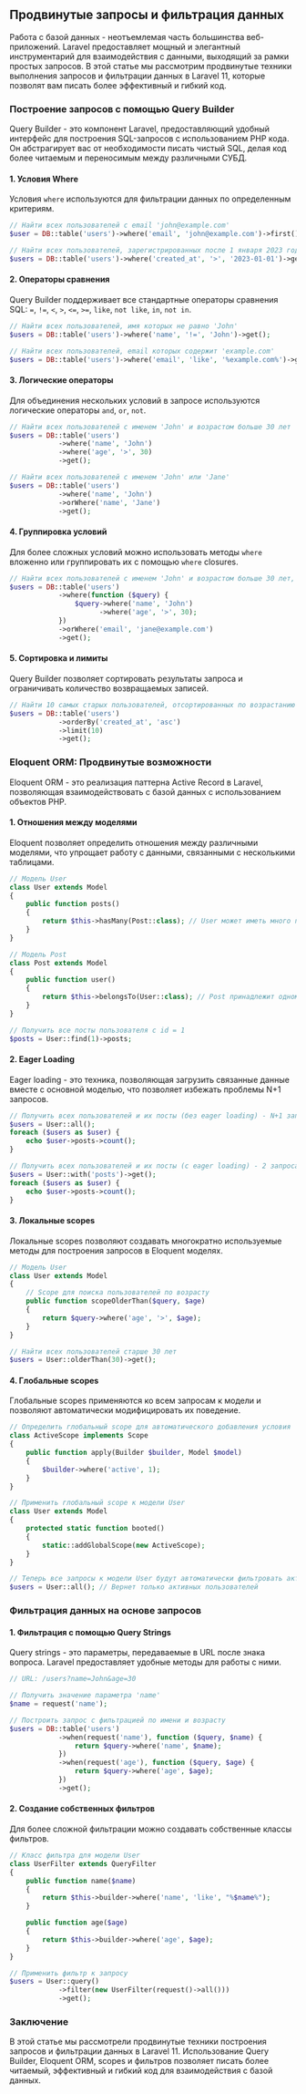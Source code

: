 ## Продвинутые запросы и фильтрация данных

Работа с базой данных - неотъемлемая часть большинства веб-приложений. Laravel предоставляет мощный и элегантный инструментарий для взаимодействия с данными, выходящий за рамки простых запросов. В этой статье мы рассмотрим продвинутые техники выполнения запросов и фильтрации данных в Laravel 11, которые позволят вам писать более эффективный и гибкий код.

### Построение запросов с помощью Query Builder

Query Builder - это компонент Laravel, предоставляющий удобный интерфейс для построения SQL-запросов с использованием PHP кода. Он абстрагирует вас от необходимости писать чистый SQL, делая код более читаемым и переносимым между различными СУБД.

#### 1. Условия Where

Условия `where` используются для фильтрации данных по определенным критериям. 

```php
// Найти всех пользователей с email 'john@example.com'
$user = DB::table('users')->where('email', 'john@example.com')->first();

// Найти всех пользователей, зарегистрированных после 1 января 2023 года
$users = DB::table('users')->where('created_at', '>', '2023-01-01')->get();
```

#### 2. Операторы сравнения

Query Builder поддерживает все стандартные операторы сравнения SQL: `=`, `!=`, `<`, `>`, `<=`, `>=`, `like`, `not like`, `in`, `not in`.

```php
// Найти всех пользователей, имя которых не равно 'John'
$users = DB::table('users')->where('name', '!=', 'John')->get();

// Найти всех пользователей, email которых содержит 'example.com'
$users = DB::table('users')->where('email', 'like', '%example.com%')->get();
```

#### 3. Логические операторы

Для объединения нескольких условий в запросе используются логические операторы `and`, `or`, `not`.

```php
// Найти всех пользователей с именем 'John' и возрастом больше 30 лет
$users = DB::table('users')
            ->where('name', 'John')
            ->where('age', '>', 30)
            ->get();

// Найти всех пользователей с именем 'John' или 'Jane'
$users = DB::table('users')
            ->where('name', 'John')
            ->orWhere('name', 'Jane')
            ->get();
```

#### 4. Группировка условий

Для более сложных условий можно использовать методы `where` вложенно или группировать их с помощью `where` closures.

```php
// Найти всех пользователей с именем 'John' и возрастом больше 30 лет, или с email 'jane@example.com'
$users = DB::table('users')
            ->where(function ($query) {
                $query->where('name', 'John')
                      ->where('age', '>', 30);
            })
            ->orWhere('email', 'jane@example.com')
            ->get();
```

#### 5. Сортировка и лимиты

Query Builder позволяет сортировать результаты запроса и ограничивать количество возвращаемых записей.

```php
// Найти 10 самых старых пользователей, отсортированных по возрастанию даты регистрации
$users = DB::table('users')
            ->orderBy('created_at', 'asc')
            ->limit(10)
            ->get();
```

### Eloquent ORM: Продвинутые возможности

Eloquent ORM - это реализация паттерна Active Record в Laravel, позволяющая взаимодействовать с базой данных с использованием объектов PHP. 

#### 1. Отношения между моделями

Eloquent позволяет определить отношения между различными моделями, что упрощает работу с данными, связанными с несколькими таблицами.

```php
// Модель User
class User extends Model
{
    public function posts()
    {
        return $this->hasMany(Post::class); // User может иметь много постов
    }
}

// Модель Post
class Post extends Model
{
    public function user()
    {
        return $this->belongsTo(User::class); // Post принадлежит одному User
    }
}

// Получить все посты пользователя с id = 1
$posts = User::find(1)->posts;
```

#### 2. Eager Loading

Eager loading - это техника, позволяющая загрузить связанные данные вместе с основной моделью, что позволяет избежать проблемы N+1 запросов.

```php
// Получить всех пользователей и их посты (без eager loading) - N+1 запросов
$users = User::all();
foreach ($users as $user) {
    echo $user->posts->count();
}

// Получить всех пользователей и их посты (с eager loading) - 2 запроса
$users = User::with('posts')->get();
foreach ($users as $user) {
    echo $user->posts->count();
}
```

#### 3. Локальные scopes

Локальные scopes позволяют создавать многократно используемые методы для построения запросов в Eloquent моделях.

```php
// Модель User
class User extends Model
{
    // Scope для поиска пользователей по возрасту
    public function scopeOlderThan($query, $age)
    {
        return $query->where('age', '>', $age);
    }
}

// Найти всех пользователей старше 30 лет
$users = User::olderThan(30)->get();
```

#### 4. Глобальные scopes

Глобальные scopes применяются ко всем запросам к модели и позволяют автоматически модифицировать их поведение.

```php
// Определить глобальный scope для автоматического добавления условия 'active = 1'
class ActiveScope implements Scope
{
    public function apply(Builder $builder, Model $model)
    {
        $builder->where('active', 1);
    }
}

// Применить глобальный scope к модели User
class User extends Model
{
    protected static function booted()
    {
        static::addGlobalScope(new ActiveScope);
    }
}

// Теперь все запросы к модели User будут автоматически фильтровать активных пользователей
$users = User::all(); // Вернет только активных пользователей
```

### Фильтрация данных на основе запросов

#### 1. Фильтрация с помощью Query Strings

Query strings - это параметры, передаваемые в URL после знака вопроса. Laravel предоставляет удобные методы для работы с ними.

```php
// URL: /users?name=John&age=30

// Получить значение параметра 'name'
$name = request('name');

// Построить запрос с фильтрацией по имени и возрасту
$users = DB::table('users')
            ->when(request('name'), function ($query, $name) {
                return $query->where('name', $name);
            })
            ->when(request('age'), function ($query, $age) {
                return $query->where('age', $age);
            })
            ->get();
```

#### 2. Создание собственных фильтров

Для более сложной фильтрации можно создавать собственные классы фильтров.

```php
// Класс фильтра для модели User
class UserFilter extends QueryFilter
{
    public function name($name)
    {
        return $this->builder->where('name', 'like', "%$name%");
    }

    public function age($age)
    {
        return $this->builder->where('age', $age);
    }
}

// Применить фильтр к запросу
$users = User::query()
            ->filter(new UserFilter(request()->all()))
            ->get();
```

### Заключение

В этой статье мы рассмотрели продвинутые техники построения запросов и фильтрации данных в Laravel 11. Использование Query Builder, Eloquent ORM, scopes и фильтров позволяет писать более читаемый, эффективный и гибкий код для взаимодействия с базой данных. 
